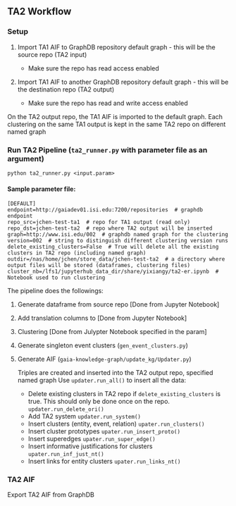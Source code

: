 ## TA2 Workflow
### Setup
1. Import TA1 AIF to GraphDB repository default graph - this will be the source repo (TA2 input)

   * Make sure the repo has read access enabled
   
2. Import TA1 AIF to another GraphDB repository default graph - this will be the destination repo (TA2 output)

   * Make sure the repo has read and write access enabled
   
On the TA2 output repo, the TA1 AIF is imported to the default graph.
Each clustering on the same TA1 output is kept in the same TA2 repo on different named graph

### Run TA2 Pipeline (`ta2_runner.py` with parameter file as an argument)
```python ta2_runner.py <input.param>```

#### Sample parameter file:
```
[DEFAULT]
endpoint=http://gaiadev01.isi.edu:7200/repositories  # graphdb endpoint
repo_src=jchen-test-ta1  # repo for TA1 output (read only)
repo_dst=jchen-test-ta2  # repo where TA2 output will be inserted
graph=http://www.isi.edu/002  # graphdb named graph for the clustering
version=002  # string to distinguish different clustering version runs
delete_existing_clusters=False  # True will delete all the existing clusters in TA2 repo (including named graph)
outdir=/nas/home/jchen/store_data/jchen-test-ta2  # a directory where output files will be stored (dataframes, clustering files)
cluster_nb=/lfs1/jupyterhub_data_dir/share/yixiangy/ta2-er.ipynb  # Notebook used to run clustering
```

The pipeline does the followings:
1. Generate dataframe from source repo [Done from Jupyter Notebook]
2. Add translation columns to  [Done from Jupyter Notebook]
3. Clustering [Done from Julypter Notebook specified in the param]
4. Generate singleton event clusters (`gen_event_clusters.py`)
5. Generate AIF (`gaia-knowledge-graph/update_kg/Updater.py`)

    Triples are created and inserted into the TA2 output repo, specified named graph
    Use ```updater.run_all()``` to insert all the data:
    
      * Delete existing clusters in TA2 repo if `delete_existing_clusters` is true.
        This should only be done once on the repo.
      ```updater.run_delete_ori()```
      * Add TA2 system
      ```updater.run_system()```
      * Insert clusters (entity, event, relation)
      ```upater.run_clusters()```
      * Insert cluster prototypes
      ```upater.run_insert_proto()```
      * Insert superedges
      ```upater.run_super_edge()```
      * Insert informative justifications for clusters
      ```upater.run_inf_just_nt()```
      * Insert links for entity clusters
      ```upater.run_links_nt()```

### TA2 AIF
Export TA2 AIF from GraphDB 